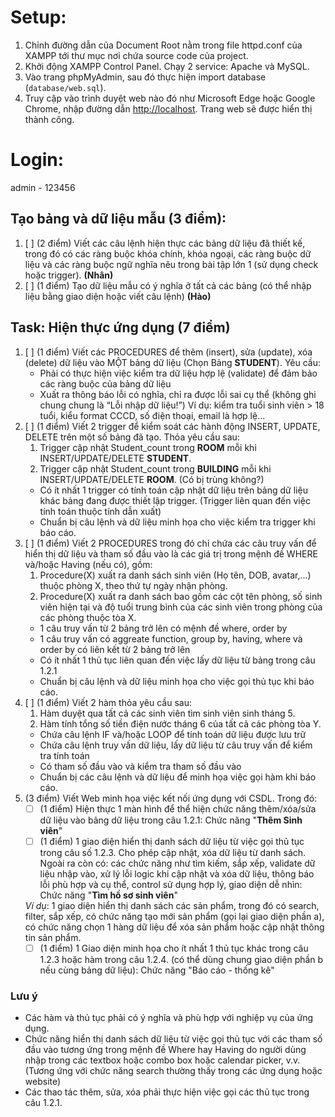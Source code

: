 # Setup:
1. Chỉnh đường dẫn của Document Root nằm trong file httpd.conf của XAMPP tới thư mục nơi chứa source code của project.
2. Khởi động XAMPP Control Panel. Chạy 2 service: Apache và MySQL.
3. Vào trang phpMyAdmin, sau đó thực hiện import database (`database/web.sql`).
4. Truy cập vào trình duyệt web nào đó như Microsoft Edge hoặc Google Chrome, nhập đường dẫn [http://localhost](http://localhost). Trang web sẽ được hiển thị thành công.

# Login:
admin - 123456

## Tạo bảng và dữ liệu mẫu (3 điểm):
1. [ ] (2 điểm) Viết các câu lệnh hiện thực các bảng dữ liệu đã thiết kế, trong đó có các ràng buộc khóa chính, khóa ngoại, các ràng buộc dữ liệu và các ràng buộc ngữ nghĩa nêu trong bài tập lớn 1 (sử dụng check hoặc trigger). **(Nhân)**
2. [ ] (1 điểm) Tạo dữ liệu mẫu có ý nghĩa ở tất cả các bảng (có thể nhập liệu bằng giao diện hoặc viết câu lệnh) **(Hào)**

## Task: Hiện thực ứng dụng (7 điểm)
1. [ ] (1 điểm) Viết các PROCEDURES để thêm (insert), sửa (update), xóa (delete) dữ liệu vào MỘT bảng dữ liệu (Chọn Bảng **STUDENT**). Yêu cầu:
   - Phải có thực hiện việc kiểm tra dữ liệu hợp lệ (validate) để đảm bảo các ràng buộc của bảng dữ liệu
   - Xuất ra thông báo lỗi có nghĩa, chỉ ra được lỗi sai cụ thể (không ghi chung chung là “Lỗi nhập dữ liệu!”) Ví dụ: kiểm tra tuổi sinh viên > 18 tuổi, kiểu format CCCD, số điện thoại, email là hợp lệ...
2. [ ] (1 điểm) Viết 2 trigger để kiểm soát các hành động INSERT, UPDATE, DELETE trên một số bảng đã tạo. Thỏa yêu cầu sau:
    1. Trigger cập nhật Student_count trong **ROOM** mỗi khi INSERT/UPDATE/DELETE **STUDENT**.
    2. Trigger cập nhật Student_count trong **BUILDING** mỗi khi INSERT/UPDATE/DELETE **ROOM**. (Có bị trùng không?)
   - Có ít nhất 1 trigger có tính toán cập nhật dữ liệu trên bảng dữ liệu khác bảng đang được thiết lập trigger. (Trigger liên quan đến việc tính toán thuộc tính dẫn xuất)
   - Chuẩn bị câu lệnh và dữ liệu minh họa cho việc kiểm tra trigger khi báo cáo.
3. [ ] (1 điểm) Viết 2 PROCEDURES trong đó chỉ chứa các câu truy vấn để hiển thị dữ liệu và tham số đầu vào là các giá trị trong mệnh đề WHERE và/hoặc Having (nếu có), gồm:
    1. Procedure(X) xuất ra danh sách sinh viên (Họ tên, DOB, avatar,...) thuộc phòng X, theo thứ tự ngày nhận phòng.
    2. Procedure(X) xuất ra danh sách bao gồm các cột tên phòng, số sinh viên hiện tại và độ tuổi trung bình của các sinh viên trong phòng của các phòng thuộc tòa X.
   - 1 câu truy vấn từ 2 bảng trở lên có mệnh đề where, order by
   - 1 câu truy vấn có aggreate function, group by, having, where và order by có liên kết từ 2 bảng trở lên
   - Có ít nhất 1 thủ tục liên quan đến việc lấy dữ liệu từ bảng trong câu 1.2.1
   - Chuẩn bị câu lệnh và dữ liệu minh họa cho việc gọi thủ tục khi báo cáo.
4. [ ] (1 điểm) Viết 2 hàm thỏa yêu cầu sau:
    1. Hàm duyệt qua tất cả các sinh viên tìm sinh viên sinh tháng 5.
    2. Hàm tính tổng số tiền điện nước tháng 6 của tất cả các phòng tòa Y. 
   - Chứa câu lệnh IF và/hoặc LOOP để tính toán dữ liệu được lưu trữ
   - Chứa câu lệnh truy vấn dữ liệu, lấy dữ liệu từ câu truy vấn để kiểm tra tính toán
   - Có tham số đầu vào và kiểm tra tham số đầu vào
   - Chuẩn bị các câu lệnh và dữ liệu để minh họa việc gọi hàm khi báo cáo.
5. (3 điểm) Viết Web minh họa việc kết nối ứng dụng với CSDL. Trong đó:
   - [ ] (1 điểm) Hiện thực 1 màn hình để thể hiện chức năng thêm/xóa/sửa dữ liệu vào bảng dữ liệu trong câu 1.2.1: Chức năng "**Thêm Sinh viên**"
   - [ ] (1 điểm) 1 giao diện hiển thị danh sách dữ liệu từ việc gọi thủ tục trong câu số 1.2.3. Cho phép cập nhật, xóa dữ liệu từ danh sách. Ngoài ra còn có: các chức năng như tìm kiếm, sắp xếp, validate dữ liệu nhập vào, xử lý lỗi logic khi cập nhật và xóa dữ liệu, thông báo lỗi phù hợp và cụ thể, control sử dụng hợp lý, giao diện dễ nhìn: Chức năng "**Tìm hồ sơ sinh viên**"
   
   *Ví dụ*: 1 giao diện hiển thị danh sách các sản phẩm, trong đó có search, filter, sắp xếp, có chức năng tạo mới sản phẩm (gọi lại giao diện phần a), có chức năng chọn 1 hàng dữ liệu để xóa sản phẩm hoặc cập nhật thông tin sản phẩm.
   - [ ] (1 điểm) 1 Giao diện minh họa cho ít nhất 1 thủ tục khác trong câu 1.2.3 hoặc hàm trong câu 1.2.4. (có thể dùng chung giao diện phần b nếu cùng bảng dữ liệu): Chức năng "Báo cáo - thống kê"
### Lưu ý
- Các hàm và thủ tục phải có ý nghĩa và phù hợp với nghiệp vụ của ứng dụng.
- Chức năng hiển thị danh sách dữ liệu từ việc gọi thủ tục với các tham số đầu vào tương ứng trong mệnh đề Where hay Having do người dùng nhập trong các textbox hoặc combo box hoặc calendar picker, v.v. (Tương ứng với chức năng search thường thấy trong các ứng dụng hoặc website)
- Các thao tác thêm, sửa, xóa phải thực hiện việc gọi các thủ tục trong câu 1.2.1.